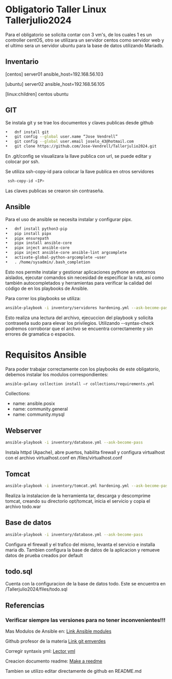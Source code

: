 # Obligatorio Taller Linux Tallerjulio2024

Para el obligatorio se solicita contar con 3 vm's, de los cuales 1 es un controller centOS, otro se utilizara un servidor centos como servidor web y el ultimo sera un servidor ubuntu para la base de datos utilizando Mariadb.

## Inventario
[centos]
server01 ansible_host=192.168.56.103

[ubuntu]
server02 ansible_host=192.168.56.105

[linux:children]
centos
ubuntu

## GIT
Se instala git y se trae los documentos y claves publicas desde github
```bash
•	dnf install git
•	git config --global user.name “Jose Vendrell”
•	git config --global user.email joselo_43@hotmail.com
•	git clone https://github.com/Jose-Vendrell/Tallerjulio2024.git 
```
En .git/config se visualizara la llave publica con url, se puede editar y colocar por ssh.
 
Se utiliza ssh-copy-id para colocar la llave publica en otros servidores
```bash
 ssh-copy-id <IP>
```
Las claves publicas se crearon sin contraseña.
## Ansible
Para el uso de ansible se necesita instalar y configurar pipx.
```bash
•	dnf install python3-pip
•	pip install pipx 
•	pipx ensurepath 
•	pipx install ansible-core 
•	pipx inject ansible-core 
•	pipx inject ansible-core ansible-lint argcomplete 
•	activate-global-python-argcomplete –user 
•	. /home/sysadmin/.bash_completion 
```
Esto nos permite instalar y gestionar aplicaciones pythone en entornos aislados, ejecutar comandos sin necesidad de especificar la ruta, así como también autocompletados y herramientas para verificar la calidad del código de en los playbooks de Ansible.

Para correr los playbooks se utiliza:
```bash 
ansible-playbook -i inventory/servidores hardening.yml --ask-become-pass
```
Esto realiza una lectura del archivo, ejecuccion del playbook y solicita contraseña sudo para elevar los privilegios. 
Utilizando --syntax-check podremos corroborar que el archvo se encuentra correctamente y sin errores de gramatica o espacios.

# Requisitos Ansible
Para poder trabajar correctamente con los playbooks de este obligatorio, debemos instalar los modulos correspondientes:
```bash
ansible-galaxy collection install –r collections/requirements.yml
```
Collections:
  - name: ansible.posix
  - name: community.general
  - name: community.mysql 

## Webserver
```bash 
ansible-playbook -i inventory/database.yml --ask-become-pass
```
Instala httpd (Apache), abre puertos, habilita firewall y configura virtualhost con el archivo virtualhost.conf en /files/virtualhost.conf
## Tomcat
```bash 
ansible-playbook -i inventory/tomcat.yml hardening.yml --ask-become-pass
```
Realiza la instalacion de la herramienta tar, descarga y descomprime tomcat, creando su directorio opt/tomcat, inicia el servicio y copia el archivo todo.war
## Base de datos
```bash 
ansible-playbook -i inventory/database.yml --ask-become-pass
```
Configura el firewall y el trafico del mismo, levanta el servicio e installa maria db. 
Tambien configura la base de datos de la aplicacion y remueve datos de prueba creados por default
## todo.sql
Cuenta con la configuracion de la base de datos todo. Este se encuentra en /Tallerjulio2024/files/todo.sql

## Referencias
### Verificar siempre las versiones para no tener inconvenientes!!!
Mas Modulos de Ansible en:
[Link Ansible modules](https://docs.ansible.com/ansible/2.9/modules/list_of_all_modules.html)

Github profesor de la materia
[Link git emverdes](https://github.com/emverdes/TallerJulio2024)

Corregir syntaxis yml:
[Lector yml](https://yamlchecker.com/)

Creacion documento readme:
[Make a reedme](https://www.makeareadme.com/)

Tambien se utilizo editar directamente de github en README.md
